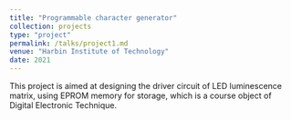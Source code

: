 ```yaml
---
title: "Programmable character generator"
collection: projects
type: "project"
permalink: /talks/project1.md
venue: "Harbin Institute of Technology"
date: 2021
---
```


This project is aimed at designing the driver circuit of LED luminescence matrix, using EPROM memory for storage, which is a course object of Digital Electronic Technique.
